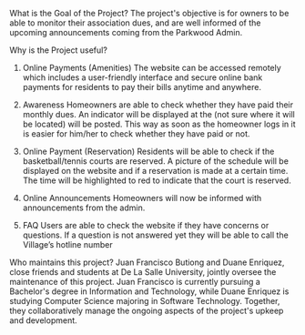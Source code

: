 What is the Goal of the Project?
    The project's objective is for owners to be able to monitor their association dues, and are well informed of the upcoming announcements coming from the Parkwood Admin.

Why is the Project useful?
1. Online Payments (Amenities)
    The website can be accessed remotely which  includes  a user-friendly interface and secure online bank payments for residents to pay their bills anytime and anywhere. 

2. Awareness
    Homeowners are able to check whether they  have paid their monthly dues. An indicator will be displayed at the (not sure where it will be located) will be posted. This way as soon as the homeowner logs in it is  easier for him/her to check whether they have paid or not. 

3. Online Payment (Reservation)
        Residents will be able to check if the basketball/tennis courts are reserved. A picture of the schedule will be displayed on the website and if a reservation is made at a certain time. The time will be highlighted to red to indicate that the court is reserved. 

4. Online Announcements
    Homeowners will now be informed with announcements from the admin. 
5. FAQ
    Users are able to check the website if they have concerns or questions. If a question is not answered yet they will be able to call the Village’s hotline number

Who maintains this project?
    Juan Francisco Butiong and Duane Enriquez, close friends and students at De La Salle University, jointly oversee the maintenance of this project. Juan Francisco is currently pursuing a Bachelor's degree in Information and Technology, while Duane Enriquez is studying Computer Science majoring in Software Technology. Together, they collaboratively manage the ongoing aspects of the project's upkeep and development.

